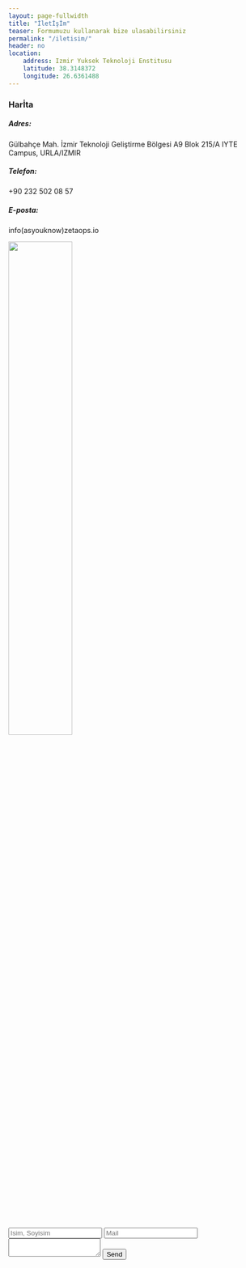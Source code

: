 ```yaml
---
layout: page-fullwidth
title: "İletİşİm"
teaser: Formumuzu kullanarak bize ulasabilirsiniz
permalink: "/iletisim/"
header: no
location:
    address: Izmir Yuksek Teknoloji Enstitusu
    latitude: 38.3148372
    longitude: 26.6361488
---
```


<div class="container">
    <div class="row">
        <!--Featured Posts-->
        <div class="col-md-8 col-sm-8">
            <h3>Harİta</h3>
            <!--Google Map-->
            <div class="google-map h-250 space-bottom"
                 data-location="Izmir Yuksek Teknoloji Enstitusu" data-zoom="12">
                <!--Insert Location in data-location, insert map zoom in data-zoom-->
                <div id="map-canvas"></div>
            </div>
            <!--Google Map Close-->
        </div>
        <!--Contact Info-->
        <div class="col-md-4 col-sm-4" id="contact">
            <div class="contacts">
                <h5>Adres:</h5>
                <p>Gülbahçe Mah. İzmir Teknoloji Geliştirme Bölgesi A9 Blok 215/A IYTE Campus,
                    URLA/IZMIR</p>
                <h5>Telefon:</h5>
                <p>+90 232 502 08 57</p>
                <h5>E-posta:</h5>
                <p><span id="epo" class="linky">info(asyouknow)zetaops.io</span></p>
                <div class="social-bar">
                    <img src="{{site.urlimg}}zops-enginar-400-small.jpg" style="width: 50%; height: 50%">
                </div>
            </div>
        </div>
    </div>
</div>
<form action="https://formspree.io/info@zetaops.io"
      method="POST">
    <input type="text" name="name" placeholder="Isim, Soyisim">
    <input type="email" name="_replyto" placeholder="Mail">
    <textarea type="text" name="message" placeholder="Message">
    </textarea>
    <input type="submit" value="Send">
</form>

<script src="https://cdnjs.cloudflare.com/ajax/libs/jquery/2.2.3/jquery.min.js"></script>
<script type="text/javascript"
        src="https://maps.googleapis.com/maps/api/js?key=AIzaSyA5DLwPPVAz88_k0yO2nmFe7T9k1urQs84"></script>
<script src="/assets/js/maps.js"></script>